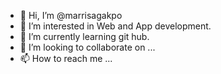 - 👋 Hi, I’m @marrisagakpo
- 👀 I’m interested in Web and App development.
- 🌱 I’m currently learning git hub.
- 💞️ I’m looking to collaborate on ...
- 📫 How to reach me ...

<!---
marrisagakpo/marrisagakpo is a ✨ special ✨ repository because its `README.md` (this file) appears on your GitHub profile.
You can click the Preview link to take a look at your changes.
--->
